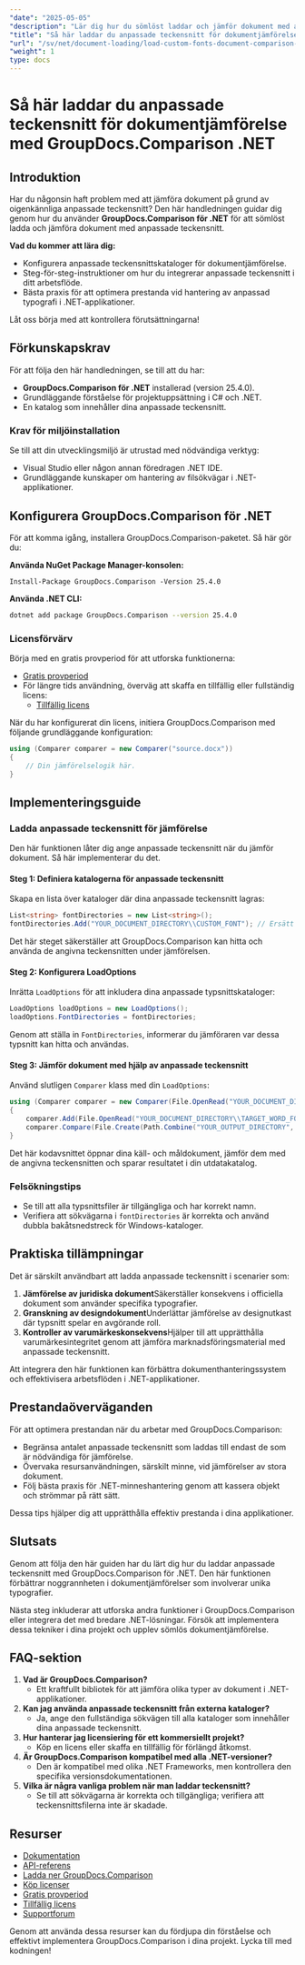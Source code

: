 ```yaml
---
"date": "2025-05-05"
"description": "Lär dig hur du sömlöst laddar och jämför dokument med anpassade teckensnitt med GroupDocs.Comparison för .NET. Följ steg-för-steg-instruktioner och bästa praxis."
"title": "Så här laddar du anpassade teckensnitt för dokumentjämförelse med GroupDocs.Comparison .NET"
"url": "/sv/net/document-loading/load-custom-fonts-document-comparison-groupdocs-net/"
"weight": 1
type: docs
---
```

# Så här laddar du anpassade teckensnitt för dokumentjämförelse med GroupDocs.Comparison .NET

## Introduktion

Har du någonsin haft problem med att jämföra dokument på grund av oigenkännliga anpassade teckensnitt? Den här handledningen guidar dig genom hur du använder **GroupDocs.Comparison för .NET** för att sömlöst ladda och jämföra dokument med anpassade teckensnitt. 

**Vad du kommer att lära dig:**
- Konfigurera anpassade teckensnittskataloger för dokumentjämförelse.
- Steg-för-steg-instruktioner om hur du integrerar anpassade teckensnitt i ditt arbetsflöde.
- Bästa praxis för att optimera prestanda vid hantering av anpassad typografi i .NET-applikationer.

Låt oss börja med att kontrollera förutsättningarna!

## Förkunskapskrav

För att följa den här handledningen, se till att du har:

- **GroupDocs.Comparison för .NET** installerad (version 25.4.0).
- Grundläggande förståelse för projektuppsättning i C# och .NET.
- En katalog som innehåller dina anpassade teckensnitt.

### Krav för miljöinstallation
Se till att din utvecklingsmiljö är utrustad med nödvändiga verktyg:
- Visual Studio eller någon annan föredragen .NET IDE.
- Grundläggande kunskaper om hantering av filsökvägar i .NET-applikationer.

## Konfigurera GroupDocs.Comparison för .NET

För att komma igång, installera GroupDocs.Comparison-paketet. Så här gör du:

**Använda NuGet Package Manager-konsolen:**

```shell
Install-Package GroupDocs.Comparison -Version 25.4.0
```

**Använda .NET CLI:**

```bash
dotnet add package GroupDocs.Comparison --version 25.4.0
```

### Licensförvärv

Börja med en gratis provperiod för att utforska funktionerna:
- [Gratis provperiod](https://releases.groupdocs.com/comparison/net/)
- För längre tids användning, överväg att skaffa en tillfällig eller fullständig licens:
  - [Tillfällig licens](https://purchase.groupdocs.com/temporary-license/)

När du har konfigurerat din licens, initiera GroupDocs.Comparison med följande grundläggande konfiguration:

```csharp
using (Comparer comparer = new Comparer("source.docx"))
{
    // Din jämförelselogik här.
}
```

## Implementeringsguide

### Ladda anpassade teckensnitt för jämförelse

Den här funktionen låter dig ange anpassade teckensnitt när du jämför dokument. Så här implementerar du det.

#### Steg 1: Definiera katalogerna för anpassade teckensnitt

Skapa en lista över kataloger där dina anpassade teckensnitt lagras:

```csharp
List<string> fontDirectories = new List<string>();
fontDirectories.Add("YOUR_DOCUMENT_DIRECTORY\\CUSTOM_FONT"); // Ersätt med din anpassade teckensnittskatalogs sökväg.
```

Det här steget säkerställer att GroupDocs.Comparison kan hitta och använda de angivna teckensnitten under jämförelsen.

#### Steg 2: Konfigurera LoadOptions

Inrätta `LoadOptions` för att inkludera dina anpassade typsnittskataloger:

```csharp
LoadOptions loadOptions = new LoadOptions();
loadOptions.FontDirectories = fontDirectories;
```

Genom att ställa in `FontDirectories`, informerar du jämföraren var dessa typsnitt kan hitta och användas.

#### Steg 3: Jämför dokument med hjälp av anpassade teckensnitt

Använd slutligen `Comparer` klass med din `LoadOptions`:

```csharp
using (Comparer comparer = new Comparer(File.OpenRead("YOUR_DOCUMENT_DIRECTORY\\SOURCE_WORD_FONT"), loadOptions))
{
    comparer.Add(File.OpenRead("YOUR_DOCUMENT_DIRECTORY\\TARGET_WORD_FONT"));
    comparer.Compare(File.Create(Path.Combine("YOUR_OUTPUT_DIRECTORY", "RESULT_WORD_FONT")));
}
```

Det här kodavsnittet öppnar dina käll- och måldokument, jämför dem med de angivna teckensnitten och sparar resultatet i din utdatakatalog.

### Felsökningstips

- Se till att alla typsnittsfiler är tillgängliga och har korrekt namn.
- Verifiera att sökvägarna i `fontDirectories` är korrekta och använd dubbla bakåtsnedstreck för Windows-kataloger.

## Praktiska tillämpningar

Det är särskilt användbart att ladda anpassade teckensnitt i scenarier som:

1. **Jämförelse av juridiska dokument**Säkerställer konsekvens i officiella dokument som använder specifika typografier.
2. **Granskning av designdokument**Underlättar jämförelse av designutkast där typsnitt spelar en avgörande roll.
3. **Kontroller av varumärkeskonsekvens**Hjälper till att upprätthålla varumärkesintegritet genom att jämföra marknadsföringsmaterial med anpassade teckensnitt.

Att integrera den här funktionen kan förbättra dokumenthanteringssystem och effektivisera arbetsflöden i .NET-applikationer.

## Prestandaöverväganden

För att optimera prestandan när du arbetar med GroupDocs.Comparison:
- Begränsa antalet anpassade teckensnitt som laddas till endast de som är nödvändiga för jämförelse.
- Övervaka resursanvändningen, särskilt minne, vid jämförelser av stora dokument.
- Följ bästa praxis för .NET-minneshantering genom att kassera objekt och strömmar på rätt sätt.

Dessa tips hjälper dig att upprätthålla effektiv prestanda i dina applikationer.

## Slutsats

Genom att följa den här guiden har du lärt dig hur du laddar anpassade teckensnitt med GroupDocs.Comparison för .NET. Den här funktionen förbättrar noggrannheten i dokumentjämförelser som involverar unika typografier. 

Nästa steg inkluderar att utforska andra funktioner i GroupDocs.Comparison eller integrera det med bredare .NET-lösningar. Försök att implementera dessa tekniker i dina projekt och upplev sömlös dokumentjämförelse.

## FAQ-sektion

1. **Vad är GroupDocs.Comparison?**
   - Ett kraftfullt bibliotek för att jämföra olika typer av dokument i .NET-applikationer.
2. **Kan jag använda anpassade teckensnitt från externa kataloger?**
   - Ja, ange den fullständiga sökvägen till alla kataloger som innehåller dina anpassade teckensnitt.
3. **Hur hanterar jag licensiering för ett kommersiellt projekt?**
   - Köp en licens eller skaffa en tillfällig för förlängd åtkomst.
4. **Är GroupDocs.Comparison kompatibel med alla .NET-versioner?**
   - Den är kompatibel med olika .NET Frameworks, men kontrollera den specifika versionsdokumentationen.
5. **Vilka är några vanliga problem när man laddar teckensnitt?**
   - Se till att sökvägarna är korrekta och tillgängliga; verifiera att teckensnittsfilerna inte är skadade.

## Resurser
- [Dokumentation](https://docs.groupdocs.com/comparison/net/)
- [API-referens](https://reference.groupdocs.com/comparison/net/)
- [Ladda ner GroupDocs.Comparison](https://releases.groupdocs.com/comparison/net/)
- [Köp licenser](https://purchase.groupdocs.com/buy)
- [Gratis provperiod](https://releases.groupdocs.com/comparison/net/)
- [Tillfällig licens](https://purchase.groupdocs.com/temporary-license/)
- [Supportforum](https://forum.groupdocs.com/c/comparison/)

Genom att använda dessa resurser kan du fördjupa din förståelse och effektivt implementera GroupDocs.Comparison i dina projekt. Lycka till med kodningen!